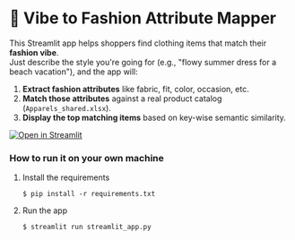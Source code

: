 # 💬 Vibe to Fashion Attribute Mapper

This Streamlit app helps shoppers find clothing items that match their **fashion vibe**.  
Just describe the style you're going for (e.g., "flowy summer dress for a beach vacation"), and the app will:

1. **Extract fashion attributes** like fabric, fit, color, occasion, etc.
2. **Match those attributes** against a real product catalog (`Apparels_shared.xlsx`).
3. **Display the top matching items** based on key-wise semantic similarity.

[![Open in Streamlit](https://static.streamlit.io/badges/streamlit_badge_black_white.svg)](https://fashion-recommendation-assistant.streamlit.app/)

### How to run it on your own machine

1. Install the requirements

   ```
   $ pip install -r requirements.txt
   ```

2. Run the app

   ```
   $ streamlit run streamlit_app.py
   ```
